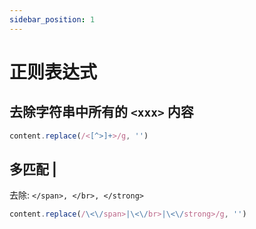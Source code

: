 ```yaml
---
sidebar_position: 1
---
```


# 正则表达式

## 去除字符串中所有的 `<xxx>` 内容

```js
content.replace(/<[^>]+>/g, '')
```

## 多匹配 | 

去除: `</span>, </br>, </strong>`

```js
content.replace(/\<\/span>|\<\/br>|\<\/strong>/g, '')
```

